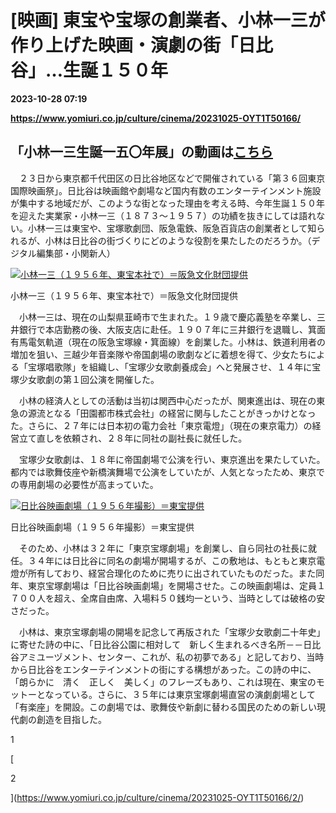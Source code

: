 # [映画] 東宝や宝塚の創業者、小林一三が作り上げた映画・演劇の街「日比谷」…生誕１５０年

**2023-10-28 07:19**

**https://www.yomiuri.co.jp/culture/cinema/20231025-OYT1T50166/**

「小林一三生誕一五〇年展」の動画は[こちら](https://www.yomiuri.co.jp/stream/1/22298/)
-----------------------------------------------------------------

　２３日から東京都千代田区の日比谷地区などで開催されている「第３６回東京国際映画祭」。日比谷は映画館や劇場など国内有数のエンターテインメント施設が集中する地域だが、このような街となった理由を考える時、今年生誕１５０年を迎えた実業家・小林一三（１８７３～１９５７）の功績を抜きにしては語れない。小林一三は東宝や、宝塚歌劇団、阪急電鉄、阪急百貨店の創業者として知られるが、小林は日比谷の街づくりにどのような役割を果たしたのだろうか。（デジタル編集部・小関新人）

[![小林一三（１９５６年、東宝本社で）＝阪急文化財団提供](https://www.yomiuri.co.jp/media/2023/10/20231025-OYT1I50101-1.jpg)](https://www.yomiuri.co.jp/pluralphoto/20231025-OYT1I50101/)

小林一三（１９５６年、東宝本社で）＝阪急文化財団提供

　小林一三は、現在の山梨県韮崎市で生まれた。１９歳で慶応義塾を卒業し、三井銀行で本店勤務の後、大阪支店に赴任。１９０７年に三井銀行を退職し、箕面有馬電気軌道（現在の阪急宝塚線・箕面線）を創業した。小林は、鉄道利用者の増加を狙い、三越少年音楽隊や帝国劇場の歌劇などに着想を得て、少女たちによる「宝塚唱歌隊」を組織し、「宝塚少女歌劇養成会」へと発展させ、１４年に宝塚少女歌劇の第１回公演を開催した。

　小林の経済人としての活動は当初は関西中心だったが、関東進出は、現在の東急の源流となる「田園都市株式会社」の経営に関与したことがきっかけとなった。さらに、２７年には日本初の電力会社「東京電燈」（現在の東京電力）の経営立て直しを依頼され、２８年に同社の副社長に就任した。

　宝塚少女歌劇は、１８年に帝国劇場で公演を行い、東京進出を果たしていた。都内では歌舞伎座や新橋演舞場で公演をしていたが、人気となったため、東京での専用劇場の必要性が高まっていた。

[![日比谷映画劇場（１９５６年撮影）＝東宝提供](https://www.yomiuri.co.jp/media/2023/10/20231025-OYT1I50107-1.jpg)](https://www.yomiuri.co.jp/pluralphoto/20231025-OYT1I50107/)

日比谷映画劇場（１９５６年撮影）＝東宝提供

　そのため、小林は３２年に「東京宝塚劇場」を創業し、自ら同社の社長に就任。３４年には日比谷に同名の劇場が開場するが、この敷地は、もともと東京電燈が所有しており、経営合理化のために売りに出されていたものだった。また同年、東京宝塚劇場は「日比谷映画劇場」を開場させた。この映画劇場は、定員１７００人を超え、全席自由席、入場料５０銭均一という、当時としては破格の安さだった。

　小林は、東京宝塚劇場の開場を記念して再版された「宝塚少女歌劇二十年史」に寄せた詩の中に、「日比谷公園に相対して　新しく生まれるべき名所－－日比谷アミユーヅメント、センター、これが、私の初夢である」と記しており、当時から日比谷をエンターテインメントの街にする構想があった。この詩の中に、「朗らかに　清く　正しく　美しく」のフレーズもあり、これは現在、東宝のモットーとなっている。さらに、３５年には東京宝塚劇場直営の演劇劇場として「有楽座」を開設。この劇場では、歌舞伎や新劇に替わる国民のための新しい現代劇の創造を目指した。

1

[

2

](https://www.yomiuri.co.jp/culture/cinema/20231025-OYT1T50166/2/)
